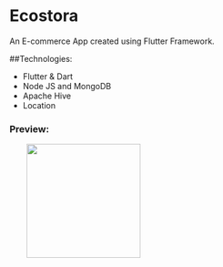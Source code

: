 # Ecostora

An E-commerce App created using Flutter Framework.

##Technologies:
- Flutter & Dart
- Node JS and MongoDB
- Apache Hive
- Location

### Preview:
<img src="https://github.com/curiouslumber/Ecostora/blob/main/images/pages/screen1.png" width="200" hspace="30">
